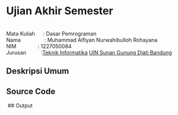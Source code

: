 # Ujian Akhir Semester 
<br>Mata Kuliah &emsp;              : Dasar Pemrograman
<br>Nama&emsp;&emsp;&emsp; &emsp;   : Muhammad Alfiyan Nurwahibulloh Rohayana
<br>NIM &emsp; &emsp; &emsp;        :	1227050084
<br>Jurusan &emsp; &emsp;           :[Teknik Informatika](http://if.uinsgd.ac.id/) [UIN Sunan Gunung Djati Bandung](https://uinsgd.ac.id/) 

## Deskripsi Umum

## Source Code

<img src="">
## Output
